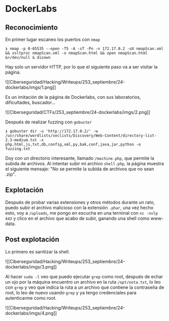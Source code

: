 # DockerLabs
## Reconocimiento
En primer lugar escaneo los puertos con `nmap`
```
❯ nmap -p 0-65535 --open -T5 -A -sT -Pn -n 172.17.0.2 -oX nmapScan.xml && xsltproc nmapScan.xml -o nmapScan.html && open nmapScan.html &>/dev/null & disown
```
Hay solo un servidor HTTP, por lo que el siguiente paso va a ser visitar la página.

![[Ciberseguridad/Hacking/Writeups/253_septiembre/24-dockerlabs/imgs/1.png]]

Es un imitación de la página de Dockerlabs, con sus laboratorios, dificultades, buscador... 

![[Ciberseguridad/CTFs/253_septiembre/24-dockerlabs/imgs/2.png]]

Después de realizar fuzzing con `gobuster`
```
❯ gobuster dir -u 'http://172.17.0.2/' -w /usr/share/wordlists/seclists/Discovery/Web-Content/directory-list-2.3-medium.txt -x php,html,js,txt,db,config,xml,py,bak,conf,java,jar,python -o fuzzing.txt
```
Doy con un directorio interesante, llamado `/machine.php`, que permite la subida de archivos. Al intentar subir mi archivo `shell.php`, la página muestra el siguiente mensaje: "No se permite la subida de archivos que no sean .zip".
## Explotación
Después de probar varias extensiones y otros métodos durante un rato, puedo subir el archivo malicioso con la extensión `.phar`, una vez hecho esto, voy a `/uploads`, me pongo en escucha en una terminal con `nc -nvlp 443` y clico en el archivo que acabo de subir, ganando una shell como www-data.
## Post explotación
Lo primero es sanitizar la shell.

![[Ciberseguridad/Hacking/Writeups/253_septiembre/24-dockerlabs/imgs/3.png]]

Al hacer `sudo -l` veo que puedo ejecutar `grep` como root, después de echar un ojo por la máquina encuentro un archivo en la ruta `/opt/nota.txt`, lo leo con `grep` y veo que indica la ruta a un archivo que contiene la contraseña de root, lo leo de nuevo usando `grep` y ya tengo credenciales para autenticarme como root.

![[Ciberseguridad/Hacking/Writeups/253_septiembre/24-dockerlabs/imgs/4.png]]